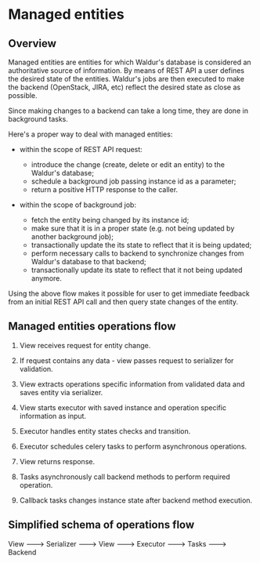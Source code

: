 # Managed entities

## Overview

Managed entities are entities for which Waldur's database is considered an authoritative source of information.
By means of REST API a user defines the desired state of the entities.
Waldur's jobs are then executed to make the backend (OpenStack, JIRA, etc) reflect
the desired state as close as possible.

Since making changes to a backend can take a long time, they are done in background tasks.

Here's a proper way to deal with managed entities:

* within the scope of REST API request:
  * introduce the change (create, delete or edit an entity) to the Waldur's database;
  * schedule a background job passing instance id as a parameter;
  * return a positive HTTP response to the caller.

* within the scope of background job:

  * fetch the entity being changed by its instance id;
  * make sure that it is in a proper state (e.g. not being updated by another background job);
  * transactionally update the its state to reflect that it is being updated;
  * perform necessary calls to backend to synchronize changes
    from Waldur's database to that backend;
  * transactionally update its state to reflect that it not being updated anymore.

Using the above flow makes it possible for user to get immediate feedback
from an initial REST API call and then query state changes of the entity.

## Managed entities operations flow

1. View receives request for entity change.

1. If request contains any data - view passes request to serializer for validation.

1. View extracts operations specific information from validated data and saves entity via serializer.

1. View starts executor with saved instance and operation specific information as input.

1. Executor handles entity states checks and transition.

1. Executor schedules celery tasks to perform asynchronous operations.

1. View returns response.

1. Tasks asynchronously call backend methods to perform required operation.

1. Callback tasks changes instance state after backend method execution.

## Simplified schema of operations flow

View ---> Serializer ---> View ---> Executor ---> Tasks ---> Backend
